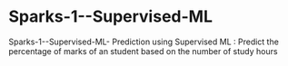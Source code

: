 # Sparks-1--Supervised-ML
Sparks-1--Supervised-ML- Prediction using Supervised ML : Predict the percentage of marks of an student based on the number of study hours
